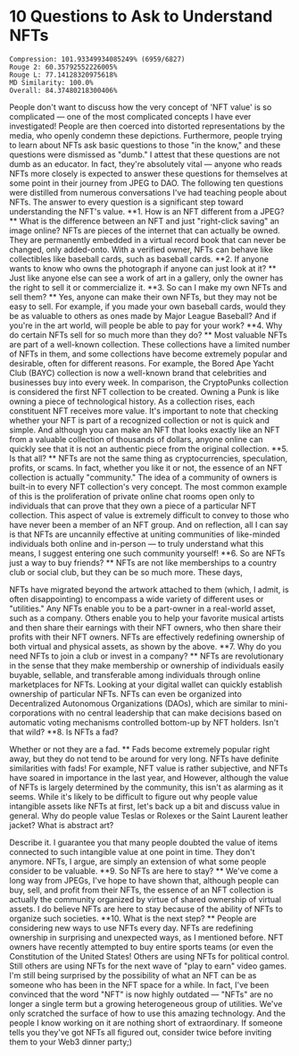 # 10 Questions to Ask to Understand NFTs

```
Compression: 101.93349934085249% (6959/6827)
Rouge 2: 60.35792552226005%
Rouge L: 77.14128320975618%
MD Similarity: 100.0%
Overall: 84.37480218300406%
```

People don't want to discuss how the very concept of 'NFT value' is so complicated — one of the most complicated concepts I have ever investigated! People are then coerced into distorted representations by the media, who openly condemn these depictions. Furthermore, people trying to learn about NFTs ask basic questions to those "in the know," and these questions were dismissed as "dumb." I attest that these questions are not dumb as an educator. In fact, they're absolutely vital — anyone who reads NFTs more closely is expected to answer these questions for themselves at some point in their journey from JPEG to DAO. The following ten questions were distilled from numerous conversations I've had teaching people about NFTs. The answer to every question is a significant step toward understanding the NFT's value. **1. How is an NFT different from a JPEG? ** What is the difference between an NFT and just "right-click saving" an image online? NFTs are pieces of the internet that can actually be owned. They are permanently embedded in a virtual record book that can never be changed, only added-onto. With a verified owner, NFTs can behave like collectibles like baseball cards, such as baseball cards. **2. If anyone wants to know who owns the photograph if anyone can just look at it? ** Just like anyone else can see a work of art in a gallery, only the owner has the right to sell it or commercialize it. **3. So can I make my own NFTs and sell them? ** Yes, anyone can make their own NFTs, but they may not be easy to sell. For example, if you made your own baseball cards, would they be as valuable to others as ones made by Major League Baseball? And if you're in the art world, will people be able to pay for your work? **4. Why do certain NFTs sell for so much more than they do? ** Most valuable NFTs are part of a well-known collection. These collections have a limited number of NFTs in them, and some collections have become extremely popular and desirable, often for different reasons. For example, the Bored Ape Yacht Club (BAYC) collection is now a well-known brand that celebrities and businesses buy into every week. In comparison, the CryptoPunks collection is considered the first NFT collection to be created. Owning a Punk is like owning a piece of technological history. As a collection rises, each constituent NFT receives more value. It's important to note that checking whether your NFT is part of a recognized collection or not is quick and simple. And although you can make an NFT that looks exactly like an NFT from a valuable collection of thousands of dollars, anyone online can quickly see that it is not an authentic piece from the original collection. **5. Is that all? ** NFTs are not the same thing as cryptocurrencies, speculation, profits, or scams. In fact, whether you like it or not, the essence of an NFT collection is actually "community." The idea of a community of owners is built-in to every NFT collection's very concept. The most common example of this is the proliferation of private online chat rooms open only to individuals that can prove that they own a piece of a particular NFT collection. This aspect of value is extremely difficult to convey to those who have never been a member of an NFT group. And on reflection, all I can say is that NFTs are uncannily effective at uniting communities of like-minded individuals both online and in-person — to truly understand what this means, I suggest entering one such community yourself! **6. So are NFTs just a way to buy friends? ** NFTs are not like memberships to a country club or social club, but they can be so much more. These days, 

NFTs have migrated beyond the artwork attached to them (which, I admit, is often disappointing) to encompass a wide variety of different uses or "utilities." Any NFTs enable you to be a part-owner in a real-world asset, such as a company. Others enable you to help your favorite musical artists and then share their earnings with their NFT owners, who then share their profits with their NFT owners. NFTs are effectively redefining ownership of both virtual and physical assets, as shown by the above. **7. Why do you need NFTs to join a club or invest in a company? ** NFTs are revolutionary in the sense that they make membership or ownership of individuals easily buyable, sellable, and transferable among individuals through online marketplaces for NFTs. Looking at your digital wallet can quickly establish ownership of particular NFTs. NFTs can even be organized into Decentralized Autonomous Organizations (DAOs), which are similar to mini-corporations with no central leadership that can make decisions based on automatic voting mechanisms controlled bottom-up by NFT holders. Isn't that wild? **8. Is NFTs a fad?

 Whether or not they are a fad. ** Fads become extremely popular right away, but they do not tend to be around for very long. NFTs have definite similarities with fads! For example, NFT value is rather subjective, and NFTs have soared in importance in the last year, and However, although the value of NFTs is largely determined by the community, this isn't as alarming as it seems. While it's likely to be difficult to figure out why people value intangible assets like NFTs at first, let's back up a bit and discuss value in general. Why do people value Teslas or Rolexes or the Saint Laurent leather jacket? What is abstract art?

 Describe it. I guarantee you that many people doubted the value of items connected to such intangible value at one point in time. They don't anymore. NFTs, I argue, are simply an extension of what some people consider to be valuable. **9. So NFTs are here to stay? ** We've come a long way from JPEGs, I've hope to have shown that, although people can buy, sell, and profit from their NFTs, the essence of an NFT collection is actually the community organized by virtue of shared ownership of virtual assets. I do believe NFTs are here to stay because of the ability of NFTs to organize such societies. **10. What is the next step? ** People are considering new ways to use NFTs every day. NFTs are redefining ownership in surprising and unexpected ways, as I mentioned before. NFT owners have recently attempted to buy entire sports teams (or even the Constitution of the United States! Others are using NFTs for political control. Still others are using NFTs for the next wave of "play to earn" video games. I'm still being surprised by the possibility of what an NFT can be as someone who has been in the NFT space for a while. In fact, I've been convinced that the word "NFT" is now highly outdated — "NFTs" are no longer a single term but a growing heterogeneous group of utilities. We've only scratched the surface of how to use this amazing technology. And the people I know working on it are nothing short of extraordinary. If someone tells you they've got NFTs all figured out, consider twice before inviting them to your Web3 dinner party;) 
